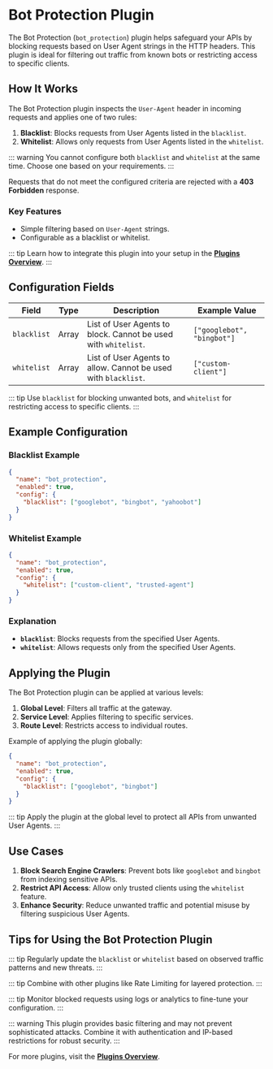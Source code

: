 # Bot Protection Plugin

The Bot Protection (`bot_protection`) plugin helps safeguard your APIs by blocking requests based on User Agent strings in the HTTP headers. This plugin is ideal for filtering out traffic from known bots or restricting access to specific clients.

## How It Works

The Bot Protection plugin inspects the `User-Agent` header in incoming requests and applies one of two rules:

1. **Blacklist**: Blocks requests from User Agents listed in the `blacklist`.
2. **Whitelist**: Allows only requests from User Agents listed in the `whitelist`.

::: warning
You cannot configure both `blacklist` and `whitelist` at the same time. Choose one based on your requirements.
:::

Requests that do not meet the configured criteria are rejected with a **403 Forbidden** response.

### Key Features

- Simple filtering based on `User-Agent` strings.
- Configurable as a blacklist or whitelist.

::: tip
Learn how to integrate this plugin into your setup in the **[Plugins Overview](../plugins/index.md)**.
:::

## Configuration Fields

| Field       | Type  | Description                                                    | Example Value              |
| ----------- | ----- | -------------------------------------------------------------- | -------------------------- |
| `blacklist` | Array | List of User Agents to block. Cannot be used with `whitelist`. | `["googlebot", "bingbot"]` |
| `whitelist` | Array | List of User Agents to allow. Cannot be used with `blacklist`. | `["custom-client"]`        |

::: tip
Use `blacklist` for blocking unwanted bots, and `whitelist` for restricting access to specific clients.
:::

## Example Configuration

### Blacklist Example

```json
{
  "name": "bot_protection",
  "enabled": true,
  "config": {
    "blacklist": ["googlebot", "bingbot", "yahoobot"]
  }
}
```

### Whitelist Example

```json
{
  "name": "bot_protection",
  "enabled": true,
  "config": {
    "whitelist": ["custom-client", "trusted-agent"]
  }
}
```

### Explanation

- **`blacklist`**: Blocks requests from the specified User Agents.
- **`whitelist`**: Allows requests only from the specified User Agents.

## Applying the Plugin

The Bot Protection plugin can be applied at various levels:

1. **Global Level**: Filters all traffic at the gateway.
2. **Service Level**: Applies filtering to specific services.
3. **Route Level**: Restricts access to individual routes.

Example of applying the plugin globally:

```json
{
  "name": "bot_protection",
  "enabled": true,
  "config": {
    "blacklist": ["googlebot", "bingbot"]
  }
}
```

::: tip
Apply the plugin at the global level to protect all APIs from unwanted User Agents.
:::

## Use Cases

1. **Block Search Engine Crawlers**: Prevent bots like `googlebot` and `bingbot` from indexing sensitive APIs.
2. **Restrict API Access**: Allow only trusted clients using the `whitelist` feature.
3. **Enhance Security**: Reduce unwanted traffic and potential misuse by filtering suspicious User Agents.

## Tips for Using the Bot Protection Plugin

::: tip
Regularly update the `blacklist` or `whitelist` based on observed traffic patterns and new threats.
:::

::: tip
Combine with other plugins like Rate Limiting for layered protection.
:::

::: tip
Monitor blocked requests using logs or analytics to fine-tune your configuration.
:::

::: warning
This plugin provides basic filtering and may not prevent sophisticated attacks. Combine it with authentication and IP-based restrictions for robust security.
:::

For more plugins, visit the **[Plugins Overview](../plugins/index.md)**.
